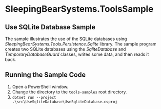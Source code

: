 # SleepingBearSystems.ToolsSample

## Use SQLite Database Sample

The sample illustrates the use of the SQLite databases using *SleepingBearSystems.Tools.Persistence.Sqlite*
library. The sample program creates two SQLite databases using the *SqliteDatabase* and
*TemporaryDatabaseGuard* classes, writes some data, and then reads it back.

## Running the Sample Code

1. Open a PowerShell window.
2. Change the directory to the `tools-samples` root directory.
3. `dotnet run --project .\src\UseSqliteDatabase\UseSqliteDatabase.csproj`
